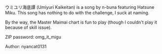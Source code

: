 ウミユリ海底譚 (Umiyuri Kaikeitan) is a song by n-buna featuring Hatsune Miku. This song has nothing to do with the challenge, I suck at naming.

By the way, the Master Maimai chart is fun to play (though I couldn't play it because of skill issue).

ZIP password: omg_it_migu

Author: nyancat0131
